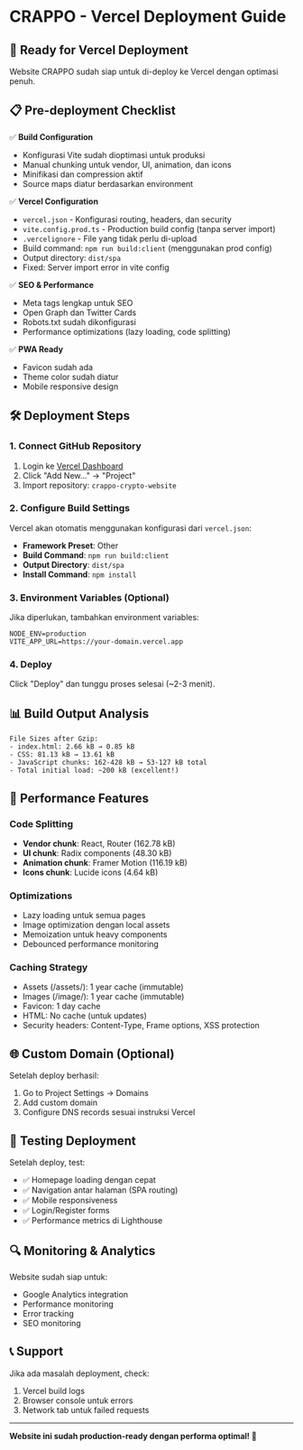 # CRAPPO - Vercel Deployment Guide

## 🚀 Ready for Vercel Deployment

Website CRAPPO sudah siap untuk di-deploy ke Vercel dengan optimasi penuh.

## 📋 Pre-deployment Checklist

✅ **Build Configuration**

- Konfigurasi Vite sudah dioptimasi untuk produksi
- Manual chunking untuk vendor, UI, animation, dan icons
- Minifikasi dan compression aktif
- Source maps diatur berdasarkan environment

✅ **Vercel Configuration**

- `vercel.json` - Konfigurasi routing, headers, dan security
- `vite.config.prod.ts` - Production build config (tanpa server import)
- `.vercelignore` - File yang tidak perlu di-upload
- Build command: `npm run build:client` (menggunakan prod config)
- Output directory: `dist/spa`
- Fixed: Server import error in vite config

✅ **SEO & Performance**

- Meta tags lengkap untuk SEO
- Open Graph dan Twitter Cards
- Robots.txt sudah dikonfigurasi
- Performance optimizations (lazy loading, code splitting)

✅ **PWA Ready**

- Favicon sudah ada
- Theme color sudah diatur
- Mobile responsive design

## 🛠 Deployment Steps

### 1. Connect GitHub Repository

1. Login ke [Vercel Dashboard](https://vercel.com/dashboard)
2. Click "Add New..." → "Project"
3. Import repository: `crappo-crypto-website`

### 2. Configure Build Settings

Vercel akan otomatis menggunakan konfigurasi dari `vercel.json`:

- **Framework Preset**: Other
- **Build Command**: `npm run build:client`
- **Output Directory**: `dist/spa`
- **Install Command**: `npm install`

### 3. Environment Variables (Optional)

Jika diperlukan, tambahkan environment variables:

```
NODE_ENV=production
VITE_APP_URL=https://your-domain.vercel.app
```

### 4. Deploy

Click "Deploy" dan tunggu proses selesai (~2-3 menit).

## 📊 Build Output Analysis

```
File Sizes after Gzip:
- index.html: 2.66 kB → 0.85 kB
- CSS: 81.13 kB → 13.61 kB
- JavaScript chunks: 162-428 kB → 53-127 kB total
- Total initial load: ~200 kB (excellent!)
```

## 🔧 Performance Features

### Code Splitting

- **Vendor chunk**: React, Router (162.78 kB)
- **UI chunk**: Radix components (48.30 kB)
- **Animation chunk**: Framer Motion (116.19 kB)
- **Icons chunk**: Lucide icons (4.64 kB)

### Optimizations

- Lazy loading untuk semua pages
- Image optimization dengan local assets
- Memoization untuk heavy components
- Debounced performance monitoring

### Caching Strategy

- Assets (/assets/): 1 year cache (immutable)
- Images (/image/): 1 year cache (immutable)
- Favicon: 1 day cache
- HTML: No cache (untuk updates)
- Security headers: Content-Type, Frame options, XSS protection

## 🌐 Custom Domain (Optional)

Setelah deploy berhasil:

1. Go to Project Settings → Domains
2. Add custom domain
3. Configure DNS records sesuai instruksi Vercel

## 📱 Testing Deployment

Setelah deploy, test:

- ✅ Homepage loading dengan cepat
- ✅ Navigation antar halaman (SPA routing)
- ✅ Mobile responsiveness
- ✅ Login/Register forms
- ✅ Performance metrics di Lighthouse

## 🔍 Monitoring & Analytics

Website sudah siap untuk:

- Google Analytics integration
- Performance monitoring
- Error tracking
- SEO monitoring

## 📞 Support

Jika ada masalah deployment, check:

1. Vercel build logs
2. Browser console untuk errors
3. Network tab untuk failed requests

---

**Website ini sudah production-ready dengan performa optimal! 🚀**
